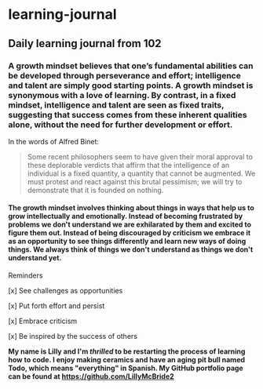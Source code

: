 # learning-journal
## Daily learning journal from 102
### A growth mindset believes that one’s fundamental abilities can be developed through perseverance and effort; intelligence and talent are simply good starting points. A growth mindset is synonymous with a love of learning. By contrast, in a fixed mindset, intelligence and talent are seen as fixed traits, suggesting that success comes from these inherent qualities alone, without the need for further development or effort.
In the words of Alfred Binet:
> Some recent philosophers seem to have given their moral approval to these deplorable verdicts that affirm that the intelligence of an individual is a fixed quantity, a quantity that cannot be augmented. We must protest and react against this brutal pessimism; we will try to demonstrate that it is founded on nothing.
#### The growth mindset involves thinking about things in ways that help us to grow intellectually and emotionally. Instead of becoming frustrated by problems we don't understand we are exhilarated by them and excited to figure them out. Instead of being discouraged by criticism we embrace it as an opportunity to see things differently and learn new ways of doing things. We always think of things we don't understand as things we don't understand yet.

Reminders

 [x] See challenges as opportunities
 
 [x] Put forth effort and persist
 
 [x] Embrace criticism
 
 [x] Be inspired by the success of others
 
**My name is Lilly and I'm _thrilled_ to be restarting the process of learning how to code. I enjoy making ceramics and have an aging pit bull named Todo, which means \"everything\" in Spanish. My GitHub portfolio page can be found at https://github.com/LillyMcBride2**
